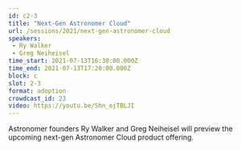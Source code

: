 ```yaml
---
id: c2-3
title: "Next-Gen Astronomer Cloud"
url: /sessions/2021/next-gen-astronomer-cloud
speakers:
 - Ry Walker
 - Greg Neiheisel
time_start: 2021-07-13T16:30:00.000Z
time_end: 2021-07-13T17:20:00.000Z
block: c
slot: 2-3
format: adoption
crowdcast_id: 23
video: https://youtu.be/Shn_ejTBLJI
---
```


Astronomer founders Ry Walker and Greg Neiheisel will preview the upcoming next-gen Astronomer Cloud product offering.
